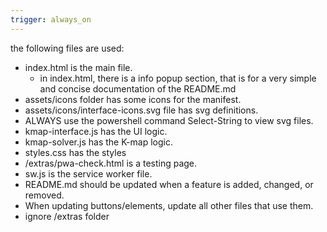 ```yaml
---
trigger: always_on
---
```


the following files are used:
- index.html is the main file.
  - in index.html, there is a info popup section, that is for a very simple and concise documentation of the README.md
- assets/icons folder has some icons for the manifest.
- assets/icons/interface-icons.svg file has svg definitions. 
- ALWAYS use the powershell command Select-String to view svg files.
- kmap-interface.js has the UI logic.
- kmap-solver.js has the K-map logic.
- styles.css has the styles
- /extras/pwa-check.html is a testing page.
- sw.js is the service worker file.
- README.md should be updated when a feature is added, changed, or removed.
- When updating buttons/elements, update all other files that use them.
- ignore /extras folder
